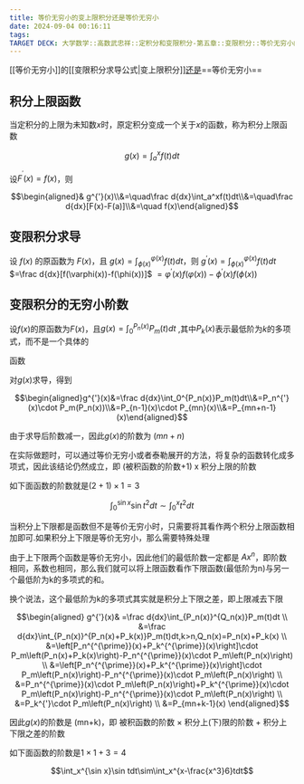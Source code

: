 ```yaml
---
title: 等价无穷小的变上限积分还是等价无穷小
date: 2024-09-04 00:16:11
tags: 
TARGET DECK: 大学数学::高数武忠祥::定积分和变限积分-第五章::变限积分::等价无穷小的变限积分还是等价无穷小
---
```


[[等价无穷小]]的[[变限积分求导公式|变上限积分]][还是](https://youtu.be/WjmpM7kgjmM?t=43)==等价无穷小==

## 积分上限函数

当定积分的上限为未知数$x$时，原定积分变成一个关于$x$的函数，称为积分上限函数

$$g(x)=\int_a^xf(t)dt$$

设$F^{^{\prime}}(x)=f(x)$，则

$$\begin{aligned}& g^{'}(x)\\&=\quad\frac d{dx}\int_a^xf(t)dt\\&=\quad\frac d{dx}[F(x)-F(a)]\\&=\quad f(x)\end{aligned}$$

## 变限积分求导

设 $f(x)$ 的原函数为 $F(x)$，且 $g(x) = \int_{\phi(x)}^{\varphi(x)}f(t)dt$，则 
$g^{'}(x) = \int_{\phi(x)}^{\varphi(x)}f(t)dt$ 
$=\frac d{dx}[f(\varphi(x))-f(\phi(x))]$ 
$=\varphi^{'}(x)f(\varphi(x))-\phi^{'}(x)f(\phi(x))$ 

## 变限积分的无穷小阶数

设$f(x)$的原函数为$F(x)$，且$g(x)=\int_0^{P_n(x)}P_m(t)dt$ ,其中$P_k(x)$表示最低阶为$k$的多项式，而不是一个具体的

函数

对$g(x)$求导，得到

$$\begin{aligned}g^{'}(x)&=\frac d{dx}\int_0^{P_n(x)}P_m(t)dt\\&=P_n^{'}(x)\cdot P_m(P_n(x))\\&=P_{n-1}(x)\cdot P_{mn}(x)\\&=P_{mn+n-1}(x)\end{aligned}$$

由于求导后阶数减一，因此$g(x)$的阶数为 $(mn+n)$

在实际做题时，可以通过等价无穷小或者泰勒展开的方法，将复杂的函数转化成多项式，因此该结论仍然成立，即
(被积函数的阶数+1) x 积分上限的阶数

如下面函数的阶数就是$(2+1)\times1=3$

$$\int_0^{\sin x}\sin t^2dt\sim\int_0^xt^2dt$$

当积分上下限都是函数但不是等价无穷小时，只需要将其看作两个积分上限函数相加即可.如果积分上下限是等价无穷小，那么需要特殊处理

由于上下限两个函数是等价无穷小，因此他们的最低阶数一定都是 $Ax^{n}$，即阶数相同，系数也相同，那么我们就可以将上限函数看作下限函数(最低阶为n)与另一个最低阶为k的多项式的和。

换个说法，这个最低阶为k的多项式其实就是积分上下限之差，即上限减去下限

$$\begin{aligned}
g^{'}(x)& =\frac d{dx}\int_{P_n(x)}^{Q_n(x)}P_m(t)dt  \\
&=\frac d{dx}\int_{P_n(x)}^{P_n(x)+P_k(x)}P_m(t)dt,k>n,Q_n(x)=P_n(x)+P_k(x) \\
&=\left[P_n^{^{\prime}}(x)+P_k^{^{\prime}}(x)\right]\cdot P_m\left(P_n(x)+P_k(x)\right)-P_n^{^{\prime}}(x)\cdot P_m\left(P_n(x)\right) \\
&=\left[P_n^{^{\prime}}(x)+P_k^{^{\prime}}(x)\right]\cdot P_m\left(P_n(x)\right)-P_n^{^{\prime}}(x)\cdot P_m\left(P_n(x)\right) \\
&=P_n^{^{\prime}}(x)\cdot P_m\left(P_n(x)\right)+P_k^{^{\prime}}(x)\cdot P_m\left(P_n(x)\right)-P_n^{^{\prime}}(x)\cdot P_m\left(P_n(x)\right) \\
&=P_k^{'}\cdot P_m\left(P_n(x)\right) \\
&=P_{mn+k-1}(x)
\end{aligned}$$

因此$g(x)$的阶数是 (mn+k)，即 被积函数的阶数 $\times$ 积分上(下)限的阶数 + 积分上下限之差的阶数

如下面函数的阶数是$1\times1+3=4$

$$\int_x^{\sin x}\sin tdt\sim\int_x^{x-\frac{x^3}6}tdt$$